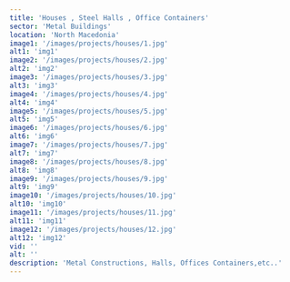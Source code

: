 ```yaml
---
title: 'Houses , Steel Halls , Office Containers'
sector: 'Metal Buildings'
location: 'North Macedonia'
image1: '/images/projects/houses/1.jpg'
alt1: 'img1'
image2: '/images/projects/houses/2.jpg'
alt2: 'img2'
image3: '/images/projects/houses/3.jpg'
alt3: 'img3'
image4: '/images/projects/houses/4.jpg'
alt4: 'img4'
image5: '/images/projects/houses/5.jpg'
alt5: 'img5'
image6: '/images/projects/houses/6.jpg'
alt6: 'img6'
image7: '/images/projects/houses/7.jpg'
alt7: 'img7'
image8: '/images/projects/houses/8.jpg'
alt8: 'img8'
image9: '/images/projects/houses/9.jpg'
alt9: 'img9'
image10: '/images/projects/houses/10.jpg'
alt10: 'img10'
image11: '/images/projects/houses/11.jpg'
alt11: 'img11'
image12: '/images/projects/houses/12.jpg'
alt12: 'img12'
vid: ''
alt: ''
description: 'Metal Constructions, Halls, Offices Containers,etc..'
---
```

